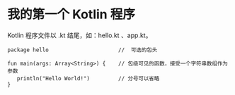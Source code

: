 # 我的第一个 Kotlin 程序

Kotlin 程序文件以 .kt 结尾，如：hello.kt 、app.kt。

```
package hello                      //  可选的包头
 
fun main(args: Array<String>) {    // 包级可见的函数，接受一个字符串数组作为参数
   println("Hello World!")         // 分号可以省略
}
```
